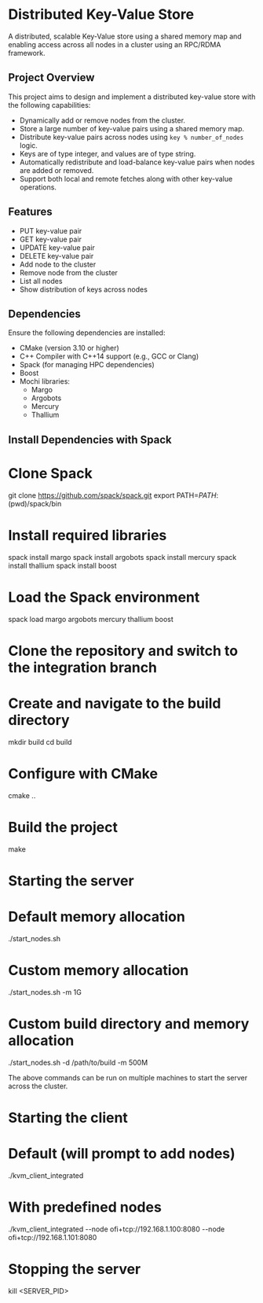 # Distributed Key-Value Store

A distributed, scalable Key-Value store using a shared memory map and enabling access across all nodes in a cluster using an RPC/RDMA framework.

## Project Overview

This project aims to design and implement a distributed key-value store with the following capabilities:

- Dynamically add or remove nodes from the cluster.
- Store a large number of key-value pairs using a shared memory map.
- Distribute key-value pairs across nodes using `key % number_of_nodes` logic.
- Keys are of type integer, and values are of type string.
- Automatically redistribute and load-balance key-value pairs when nodes are added or removed.
- Support both local and remote fetches along with other key-value operations.

## Features

- PUT key-value pair  
- GET key-value pair  
- UPDATE key-value pair  
- DELETE key-value pair  
- Add node to the cluster  
- Remove node from the cluster  
- List all nodes  
- Show distribution of keys across nodes  

## Dependencies

Ensure the following dependencies are installed:

- CMake (version 3.10 or higher)
- C++ Compiler with C++14 support (e.g., GCC or Clang)
- Spack (for managing HPC dependencies)
- Boost
- Mochi libraries:
  - Margo
  - Argobots
  - Mercury
  - Thallium

## Install Dependencies with Spack

# Clone Spack
git clone https://github.com/spack/spack.git
export PATH=$PATH:$(pwd)/spack/bin

# Install required libraries
spack install margo
spack install argobots
spack install mercury
spack install thallium
spack install boost

# Load the Spack environment
spack load margo argobots mercury thallium boost

# Clone the repository and switch to the integration branch

# Create and navigate to the build directory
mkdir build
cd build

# Configure with CMake
cmake ..

# Build the project
make


# Starting the server
# Default memory allocation
./start_nodes.sh

# Custom memory allocation
./start_nodes.sh -m 1G

# Custom build directory and memory allocation
./start_nodes.sh -d /path/to/build -m 500M

The above commands can be run on multiple machines to start the server across the cluster.

# Starting the client
# Default (will prompt to add nodes)
./kvm_client_integrated

# With predefined nodes
./kvm_client_integrated --node ofi+tcp://192.168.1.100:8080 --node ofi+tcp://192.168.1.101:8080


# Stopping the server
kill <SERVER_PID>

